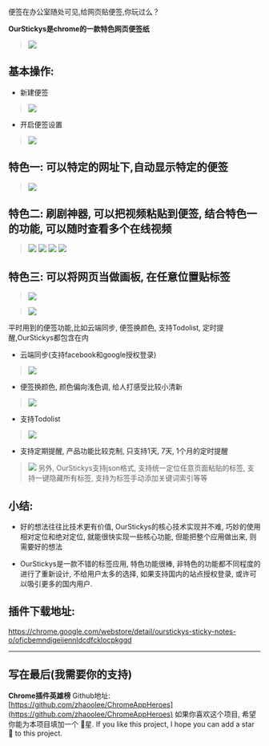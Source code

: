 便签在办公室随处可见,给网页贴便签,你玩过么？

**OurStickys是chrome的一款特色网页便签纸**
> ![](https://upload-images.jianshu.io/upload_images/3203841-931347d5e55616c8.png?imageMogr2/auto-orient/strip%7CimageView2/2/w/1240)

## 基本操作: 
- 新建便签
> ![](https://upload-images.jianshu.io/upload_images/3203841-e9369623bc459a9b.png?imageMogr2/auto-orient/strip%7CimageView2/2/w/1240)
- 开启便签设置
> ![](https://upload-images.jianshu.io/upload_images/3203841-34bfd4da7c8281db.png?imageMogr2/auto-orient/strip%7CimageView2/2/w/1240)



## 特色一: 可以特定的网址下,自动显示特定的便签
> ![](https://upload-images.jianshu.io/upload_images/3203841-3ba65187b42824bb.png?imageMogr2/auto-orient/strip%7CimageView2/2/w/1240)


## 特色二: 刷剧神器, 可以把视频粘贴到便签, 结合特色一的功能, 可以随时查看多个在线视频
> ![](https://upload-images.jianshu.io/upload_images/3203841-412686986c28aeb3.png?imageMogr2/auto-orient/strip%7CimageView2/2/w/1240)
> ![](https://upload-images.jianshu.io/upload_images/3203841-3131ce8eaeb03efa.png?imageMogr2/auto-orient/strip%7CimageView2/2/w/1240)
> ![](https://upload-images.jianshu.io/upload_images/3203841-f02eb16c89c20c1c.png?imageMogr2/auto-orient/strip%7CimageView2/2/w/1240)
> ![](https://upload-images.jianshu.io/upload_images/3203841-11ab575915d65c71.png?imageMogr2/auto-orient/strip%7CimageView2/2/w/1240)

## 特色三: 可以将网页当做画板, 在任意位置贴标签 
> ![](https://upload-images.jianshu.io/upload_images/3203841-eaa92103cf9363af.png?imageMogr2/auto-orient/strip%7CimageView2/2/w/1240)

> ![](https://upload-images.jianshu.io/upload_images/3203841-074fe1eee91a1399.gif?imageMogr2/auto-orient/strip)



 平时用到的便签功能,比如云端同步, 便签换颜色, 支持Todolist, 定时提醒,OurStickys都包含在内
- 云端同步(支持facebook和google授权登录)
> ![](https://upload-images.jianshu.io/upload_images/3203841-be0f78b06e1c93dd.png?imageMogr2/auto-orient/strip%7CimageView2/2/w/1240)



- 便签换颜色, 颜色偏向浅色调, 给人打感受比较小清新

> ![](https://upload-images.jianshu.io/upload_images/3203841-acef7bc99852cee0.png?imageMogr2/auto-orient/strip%7CimageView2/2/w/1240)

- 支持Todolist
> ![](https://upload-images.jianshu.io/upload_images/3203841-f8e7ed23dbd3e33f.png?imageMogr2/auto-orient/strip%7CimageView2/2/w/1240)
- 支持定期提醒, 产品功能比较克制, 只支持1天, 7天, 1个月的定时提醒
> ![](https://upload-images.jianshu.io/upload_images/3203841-e3c7d7f9c7ceb7f5.png?imageMogr2/auto-orient/strip%7CimageView2/2/w/1240)
> 另外,  OurStickys支持json格式, 支持统一定位任意页面粘贴的标签, 支持一键隐藏所有标签, 支持为标签手动添加关键词索引等等



## 小结:
- 好的想法往往比技术更有价值, OurStickys的核心技术实现并不难, 巧妙的使用相对定位和绝对定位, 就能很快实现一些核心功能, 但能把整个应用做出来, 则需要好的想法

- OurStickys是一款不错的标签应用, 特色功能很棒, 非特色的功能都不同程度的进行了重新设计, 不给用户太多的选择,  如果支持国内的站点授权登录, 或许可以吸引更多的国内用户.

## 插件下载地址: 
https://chrome.google.com/webstore/detail/ourstickys-sticky-notes-o/oficbemndigeiiennldcdfcklocpkggd

---

## 写在最后(我需要你的支持)
**Chrome插件英雄榜** Github地址: [https://github.com/zhaoolee/ChromeAppHeroes](https://github.com/zhaoolee/ChromeAppHeroes)
如果你喜欢这个项目, 希望你能为本项目填加一个 🌟星.
If you like this project, I hope you can add a star 🌟 to this project.